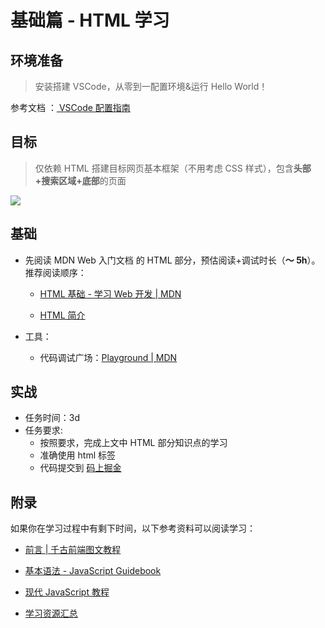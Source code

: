 # 基础篇 - HTML 学习

## 环境准备

> 安装搭建 VSCode，从零到一配置环境&运行 Hello World！

参考文档 ：[ VSCode 配置指南](/post/02.前端学习/02.开发准备/02.VSCode%20使用教程.html)

## 目标

> 仅依赖 HTML 搭建目标网页基本框架（不用考虑 CSS 样式），包含**头部+搜索区域+底部**的页面

![](https://jvhcbe7dens.feishu.cn/space/api/box/stream/download/asynccode/?code=M2JlZWM5MTAzZTBmNjJkN2EwNDMzOTdhOTc3MDUwYzdfYk5KUXRlTWFaMWRVeERWUnZSakRqOUNKQkZ4UG9lMzdfVG9rZW46QVlmaWJIMFVHb2czNGt4SzF3OGNZMUFhbmdPXzE3MzAyNzY1MzY6MTczMDI4MDEzNl9WNA)

## 基础

- 先阅读 MDN Web 入门文档 的 HTML 部分，预估阅读+调试时长（**～ 5h**）。推荐阅读顺序：

  - [HTML 基础 - 学习 Web 开发 | MDN](https://developer.mozilla.org/zh-CN/docs/Learn/Getting_started_with_the_web/HTML_basics)

  - [HTML 简介](https://developer.mozilla.org/zh-CN/docs/Learn/HTML/Introduction_to_HTML)

- 工具：

  - 代码调试广场：[Playground | MDN](https://developer.mozilla.org/zh-CN/play)

## 实战

- 任务时间：3d
- 任务要求:
  - 按照要求，完成上文中 HTML 部分知识点的学习
  - 准确使用 html 标签
  - 代码提交到 [码上掘金](https://code.juejin.cn/)

## 附录

如果你在学习过程中有剩下时间，以下参考资料可以阅读学习：

- [前言 | 千古前端图文教程](https://web.qianguyihao.com/)

- [基本语法 - JavaScript Guidebook](https://tsejx.github.io/javascript-guidebook/basic-concept)

- [现代 JavaScript 教程](https://zh.javascript.info/)

- [ 学习资源汇总](https://jvhcbe7dens.feishu.cn/wiki/WH9ZwfAfziHPJwk5LvjcaT8Lnid?from=from_copylink)
